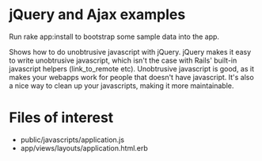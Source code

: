 # jQuery and Ajax examples

Run rake app:install to bootstrap some sample data into the app.

Shows how to do unobtrusive javascript with jQuery. jQuery makes it easy to write unobtrusive javascript, which isn't the case with Rails' built-in javascript helpers (link_to_remote etc). Unobtrusive javascript is good, as it makes your webapps work for people that doesn't have javascript. It's also a nice way to clean up your javascripts, making it more maintainable.

# Files of interest

* public/javascripts/application.js
* app/views/layouts/application.html.erb